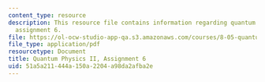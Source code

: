 ```yaml
---
content_type: resource
description: This resource file contains information regarding quantum physics II,
  assignment 6.
file: https://ol-ocw-studio-app-qa.s3.amazonaws.com/courses/8-05-quantum-physics-ii-fall-2013/51a5a211444a150a2204a98da2afba2e_MIT8_05F13_ps6.pdf
file_type: application/pdf
resourcetype: Document
title: Quantum Physics II, Assignment 6
uid: 51a5a211-444a-150a-2204-a98da2afba2e
---
```

